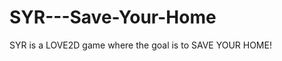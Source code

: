 SYR---Save-Your-Home
====================

SYR is a LOVE2D game where the goal is to SAVE YOUR HOME!
